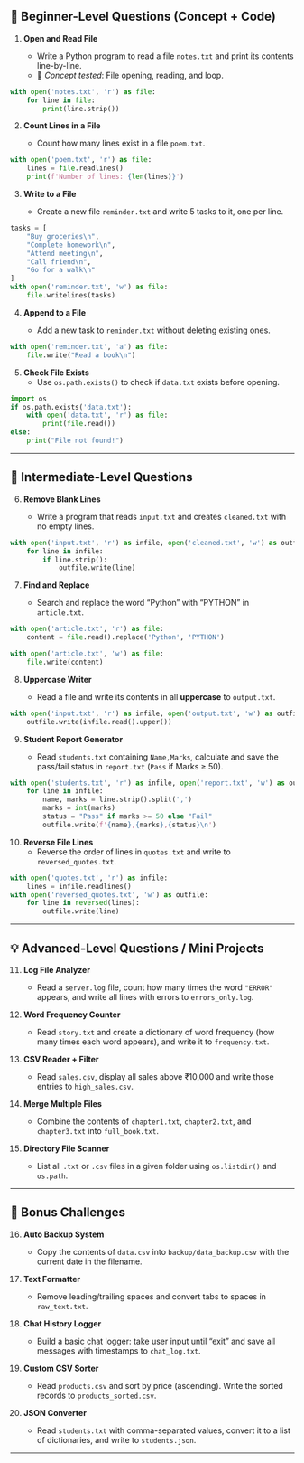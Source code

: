 ## 🔰 **Beginner-Level Questions (Concept + Code)**

1. **Open and Read File**

   - Write a Python program to read a file `notes.txt` and print its contents line-by-line.
   - 📌 _Concept tested_: File opening, reading, and loop.

```python
with open('notes.txt', 'r') as file:
    for line in file:
        print(line.strip())
```

2. **Count Lines in a File**

   - Count how many lines exist in a file `poem.txt`.
```python
with open('poem.txt', 'r') as file:
    lines = file.readlines()
    print(f'Number of lines: {len(lines)}')

```

3. **Write to a File**

   - Create a new file `reminder.txt` and write 5 tasks to it, one per line.
```python
tasks = [
    "Buy groceries\n",
    "Complete homework\n",
    "Attend meeting\n",
    "Call friend\n",
    "Go for a walk\n"
]
with open('reminder.txt', 'w') as file:
    file.writelines(tasks)
```

4. **Append to a File**

   - Add a new task to `reminder.txt` without deleting existing ones.

```python
with open('reminder.txt', 'a') as file:
    file.write("Read a book\n")
```

5. **Check File Exists**
   - Use `os.path.exists()` to check if `data.txt` exists before opening.
```python
import os
if os.path.exists('data.txt'):
    with open('data.txt', 'r') as file:
        print(file.read())
else:
    print("File not found!")

```
---

## 🧪 **Intermediate-Level Questions**

6. **Remove Blank Lines**

   - Write a program that reads `input.txt` and creates `cleaned.txt` with no empty lines.

```python
with open('input.txt', 'r') as infile, open('cleaned.txt', 'w') as outfile:
    for line in infile:
        if line.strip():
            outfile.write(line)
```

7. **Find and Replace**

   - Search and replace the word “Python” with “PYTHON” in `article.txt`.

```python
with open('article.txt', 'r') as file:
    content = file.read().replace('Python', 'PYTHON')

with open('article.txt', 'w') as file:
    file.write(content)

```
8. **Uppercase Writer**

   - Read a file and write its contents in all **uppercase** to `output.txt`.

```python
with open('input.txt', 'r') as infile, open('output.txt', 'w') as outfile:
    outfile.write(infile.read().upper())

```

9. **Student Report Generator**

   - Read `students.txt` containing `Name,Marks`, calculate and save the pass/fail status in `report.txt` (`Pass` if Marks ≥ 50).
```python
with open('students.txt', 'r') as infile, open('report.txt', 'w') as outfile:
    for line in infile:
        name, marks = line.strip().split(',')
        marks = int(marks)
        status = "Pass" if marks >= 50 else "Fail"
        outfile.write(f'{name},{marks},{status}\n')

```

10. **Reverse File Lines**
    - Reverse the order of lines in `quotes.txt` and write to `reversed_quotes.txt`.
```python
with open('quotes.txt', 'r') as infile:
    lines = infile.readlines()
with open('reversed_quotes.txt', 'w') as outfile:
    for line in reversed(lines):
        outfile.write(line)
```

---

## 💡 **Advanced-Level Questions / Mini Projects**

11. **Log File Analyzer**

    - Read a `server.log` file, count how many times the word `"ERROR"` appears, and write all lines with errors to `errors_only.log`.

12. **Word Frequency Counter**

    - Read `story.txt` and create a dictionary of word frequency (how many times each word appears), and write it to `frequency.txt`.

13. **CSV Reader + Filter**

    - Read `sales.csv`, display all sales above ₹10,000 and write those entries to `high_sales.csv`.

14. **Merge Multiple Files**

    - Combine the contents of `chapter1.txt`, `chapter2.txt`, and `chapter3.txt` into `full_book.txt`.

15. **Directory File Scanner**
    - List all `.txt` or `.csv` files in a given folder using `os.listdir()` and `os.path`.

---

## 🚀 **Bonus Challenges**

16. **Auto Backup System**

    - Copy the contents of `data.csv` into `backup/data_backup.csv` with the current date in the filename.

17. **Text Formatter**

    - Remove leading/trailing spaces and convert tabs to spaces in `raw_text.txt`.

18. **Chat History Logger**

    - Build a basic chat logger: take user input until “exit” and save all messages with timestamps to `chat_log.txt`.

19. **Custom CSV Sorter**

    - Read `products.csv` and sort by price (ascending). Write the sorted records to `products_sorted.csv`.

20. **JSON Converter**
    - Read `students.txt` with comma-separated values, convert it to a list of dictionaries, and write to `students.json`.

---
